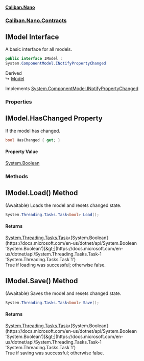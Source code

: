 #### [Caliban.Nano](index.md 'index')
### [Caliban.Nano.Contracts](Caliban.Nano.Contracts.md 'Caliban.Nano.Contracts')

## IModel Interface

A basic interface for all models.

```csharp
public interface IModel :
System.ComponentModel.INotifyPropertyChanged
```

Derived  
&#8627; [Model](Caliban.Nano.Data.Model.md 'Caliban.Nano.Data.Model')

Implements [System.ComponentModel.INotifyPropertyChanged](https://docs.microsoft.com/en-us/dotnet/api/System.ComponentModel.INotifyPropertyChanged 'System.ComponentModel.INotifyPropertyChanged')
### Properties

<a name='Caliban.Nano.Contracts.IModel.HasChanged'></a>

## IModel.HasChanged Property

If the model has changed.

```csharp
bool HasChanged { get; }
```

#### Property Value
[System.Boolean](https://docs.microsoft.com/en-us/dotnet/api/System.Boolean 'System.Boolean')
### Methods

<a name='Caliban.Nano.Contracts.IModel.Load()'></a>

## IModel.Load() Method

(Awaitable) Loads the model and resets changed state.

```csharp
System.Threading.Tasks.Task<bool> Load();
```

#### Returns
[System.Threading.Tasks.Task&lt;](https://docs.microsoft.com/en-us/dotnet/api/System.Threading.Tasks.Task-1 'System.Threading.Tasks.Task`1')[System.Boolean](https://docs.microsoft.com/en-us/dotnet/api/System.Boolean 'System.Boolean')[&gt;](https://docs.microsoft.com/en-us/dotnet/api/System.Threading.Tasks.Task-1 'System.Threading.Tasks.Task`1')  
True if loading was successful; otherwise false.

<a name='Caliban.Nano.Contracts.IModel.Save()'></a>

## IModel.Save() Method

(Awaitable) Saves the model and resets changed state.

```csharp
System.Threading.Tasks.Task<bool> Save();
```

#### Returns
[System.Threading.Tasks.Task&lt;](https://docs.microsoft.com/en-us/dotnet/api/System.Threading.Tasks.Task-1 'System.Threading.Tasks.Task`1')[System.Boolean](https://docs.microsoft.com/en-us/dotnet/api/System.Boolean 'System.Boolean')[&gt;](https://docs.microsoft.com/en-us/dotnet/api/System.Threading.Tasks.Task-1 'System.Threading.Tasks.Task`1')  
True if saving was successful; otherwise false.